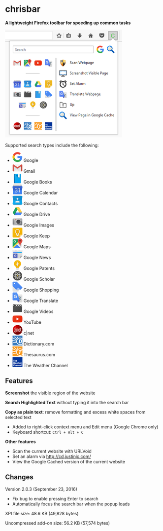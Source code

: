 # chrisbar

**A lightweight Firefox toolbar for speeding up common tasks**

![Full Screenshot](https://github.com/chrisyeh96/chrisbar/blob/master/full_screenshot.png)

Supported search types include the following:
* ![Google](https://github.com/chrisyeh96/chrisbar/blob/master/popup/icons/google.png) Google
* ![Gmail](https://github.com/chrisyeh96/chrisbar/blob/master/popup/icons/gmail.png) Gmail
* ![Google Books](https://github.com/chrisyeh96/chrisbar/blob/master/popup/icons/books.png) Google Books
* ![Google Calendar](https://github.com/chrisyeh96/chrisbar/blob/master/popup/icons/calendar.png) Google Calendar
* ![Google Contacts](https://github.com/chrisyeh96/chrisbar/blob/master/popup/icons/contacts.png) Google Contacts
* ![Google Drive](https://github.com/chrisyeh96/chrisbar/blob/master/popup/icons/drive.png) Google Drive
* ![Google Images](https://github.com/chrisyeh96/chrisbar/blob/master/popup/icons/images.png) Google Images
* ![Google Keep](https://github.com/chrisyeh96/chrisbar/blob/master/popup/icons/keep.png) Google Keep
* ![Google Maps](https://github.com/chrisyeh96/chrisbar/blob/master/popup/icons/maps.png) Google Maps
* ![Google News](https://github.com/chrisyeh96/chrisbar/blob/master/popup/icons/news.png) Google News
* ![Google Patents](https://github.com/chrisyeh96/chrisbar/blob/master/popup/icons/patents.png) Google Patents
* ![Google Scholar](https://github.com/chrisyeh96/chrisbar/blob/master/popup/icons/scholar.png) Google Scholar
* ![Google Shopping](https://github.com/chrisyeh96/chrisbar/blob/master/popup/icons/shop.png) Google Shopping
* ![Google Translate](https://github.com/chrisyeh96/chrisbar/blob/master/popup/icons/translate.png) Google Translate
* ![Google Videos](https://github.com/chrisyeh96/chrisbar/blob/master/popup/icons/videos.png) Google Videos
* ![Youtube](https://github.com/chrisyeh96/chrisbar/blob/master/popup/icons/youtube.png) YouTube
* ![c|net](https://github.com/chrisyeh96/chrisbar/blob/master/popup/icons/cnet.png) c|net
* ![Dictionary.com](https://github.com/chrisyeh96/chrisbar/blob/master/popup/icons/dict.png) Dictionary.com
* ![Thesaurus.com](https://github.com/chrisyeh96/chrisbar/blob/master/popup/icons/thes.png) Thesaurus.com
* ![Weather.com](https://github.com/chrisyeh96/chrisbar/blob/master/popup/icons/weather.png) The Weather Channel

## Features

**Screenshot** the visible region of the website

**Search Highlighted Text** without typing it into the search bar

**Copy as plain text**: remove formatting and excess white spaces from selected text

* Added to right-click context menu and Edit menu (Google Chrome only)
* Keyboard shortcut: `Ctrl + Alt + C`

**Other features**
* Scan the current website with URLVoid
* Set an alarm via http://cd.justinjc.com/
* View the Google Cached version of the current website

## Changes

Version 2.0.3 (September 23, 2016)

* Fix bug to enable pressing Enter to search
* Automatically focus the search bar when the popup loads

XPI file size: 48.6 KB (49,828 bytes)

Uncompressed add-on size: 56.2 KB (57,574 bytes)
